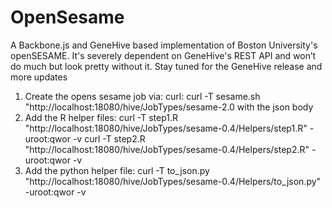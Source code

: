 OpenSesame
==========

A Backbone.js and GeneHive based implementation of Boston University's openSESAME. 
It's severely dependent on GeneHive's REST API and won’t do much but look pretty without it.
Stay tuned for the GeneHive release and more updates

1) Create the opens sesame job via: curl: curl -T sesame.sh "http://localhost:18080/hive/JobTypes/sesame-2.0 with the json body
2) Add the R helper files:
   curl -T step1.R "http://localhost:18080/hive/JobTypes/sesame-0.4/Helpers/step1.R" -uroot:qwor -v
   curl -T step2.R "http://localhost:18080/hive/JobTypes/sesame-0.4/Helpers/step2.R" -uroot:qwor -v
3) Add the python helper file:
   curl -T to_json.py "http://localhost:18080/hive/JobTypes/sesame-0.4/Helpers/to_json.py" -uroot:qwor -v
